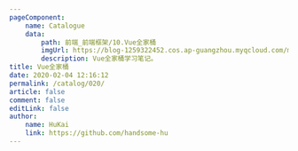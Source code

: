 ```yaml
---
pageComponent:
    name: Catalogue
    data:
        path: 前端_前端框架/10.Vue全家桶
        imgUrl: https://blog-1259322452.cos.ap-guangzhou.myqcloud.com/my/catalog.png
        description: Vue全家桶学习笔记。
title: Vue全家桶
date: 2020-02-04 12:16:12
permalink: /catalog/020/
article: false
comment: false
editLink: false
author:
    name: HuKai
    link: https://github.com/handsome-hu
---
```

